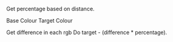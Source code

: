 Get percentage based on distance.

Base Colour
Target Colour

Get difference in each rgb
Do target - (difference * percentage).

